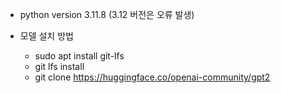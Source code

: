 - python version 3.11.8 (3.12 버전은 오류 발생)

- 모델 설치 방법
    - sudo apt install git-lfs
    - git lfs install
    - git clone https://huggingface.co/openai-community/gpt2